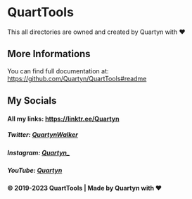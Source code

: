 # QuartTools
This all directories are owned and created by Quartyn with ❤️

## More Informations
You can find full documentation at:   
https://github.com/Quartyn/QuartTools#readme

## My Socials
#### All my links: https://linktr.ee/Quartyn   
##### Twitter: [QuartynWalker](https://twitter.com/QuartynWalker)
##### Instagram: [Quartyn_](https://www.instagram.com/Quartyn_/)
##### YouTube: [Quartyn](https://www.youtube.com/@Quartyn)

#### © 2019-2023 QuartTools | Made by Quartyn with ❤️
